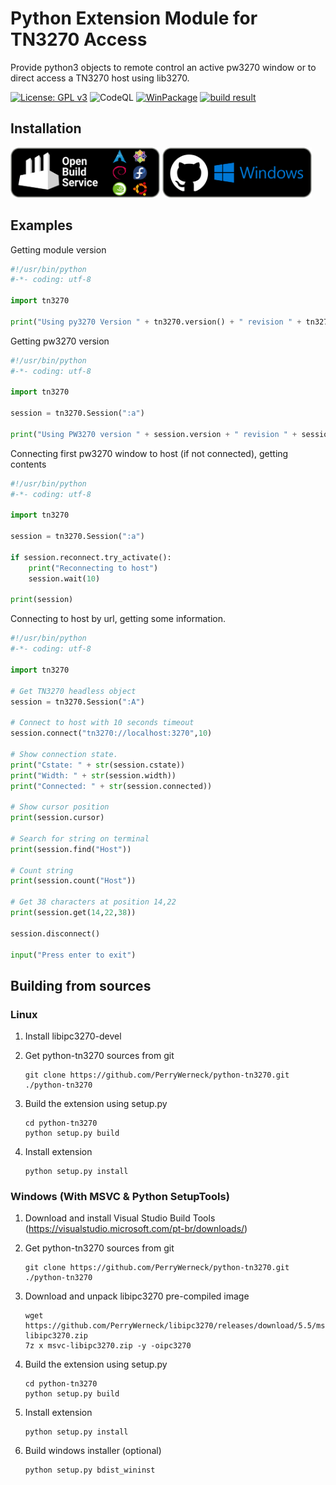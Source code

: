 # Python Extension Module for TN3270 Access

Provide python3 objects to remote control an active pw3270 window or to direct access a TN3270 host using lib3270.

[![License: GPL v3](https://img.shields.io/badge/License-GPL%20v3-blue.svg)](https://www.gnu.org/licenses/gpl-3.0)
![CodeQL](https://github.com/PerryWerneck/lib3270/workflows/CodeQL/badge.svg)
[![WinPackage](https://github.com/PerryWerneck/python3-tn3270/actions/workflows/winpkg.yml/badge.svg)](https://github.com/PerryWerneck/python3-tn3270/actions/workflows/winpkg.yml)
[![build result](https://build.opensuse.org/projects/home:PerryWerneck:pw3270/packages/python-tn3270/badge.svg?type=percent)](https://build.opensuse.org/package/show/home:PerryWerneck:pw3270/python-tn3270)

## Installation

[<img src="https://raw.githubusercontent.com/PerryWerneck/pw3270/master/branding/obs-badge-en.svg" alt="Download from open build service" height="80px">](https://software.opensuse.org/download.html?project=home%3APerryWerneck%3Apw3270&package=python3-tn3270)
[<img src="https://github.com/PerryWerneck/pw3270/blob/develop/branding/release-badge-en.svg" alt="Download from github releases" height="80px">](../../releases)

## Examples

Getting module version

```python
#!/usr/bin/python
#-*- coding: utf-8

import tn3270

print("Using py3270 Version " + tn3270.version() + " revision " + tn3270.revision())
```

Getting pw3270 version

```python
#!/usr/bin/python
#-*- coding: utf-8

import tn3270

session = tn3270.Session(":a")

print("Using PW3270 version " + session.version + " revision " + session.revision)
```

Connecting first pw3270 window to host (if not connected), getting contents

```python
#!/usr/bin/python
#-*- coding: utf-8

import tn3270

session = tn3270.Session(":a")

if session.reconnect.try_activate():
	print("Reconnecting to host")
	session.wait(10)

print(session)
```

Connecting to host by url, getting some information.

```python
#!/usr/bin/python
#-*- coding: utf-8

import tn3270

# Get TN3270 headless object
session = tn3270.Session(":A")

# Connect to host with 10 seconds timeout
session.connect("tn3270://localhost:3270",10)

# Show connection state.
print("Cstate: " + str(session.cstate))
print("Width: " + str(session.width))
print("Connected: " + str(session.connected))

# Show cursor position
print(session.cursor)

# Search for string on terminal
print(session.find("Host"))

# Count string
print(session.count("Host"))

# Get 38 characters at position 14,22
print(session.get(14,22,38))

session.disconnect()

input("Press enter to exit")
```

## Building from sources

### Linux

1. Install libipc3270-devel

2. Get python-tn3270 sources from git

	```shell
	git clone https://github.com/PerryWerneck/python-tn3270.git ./python-tn3270
	```

3. Build the extension using setup.py

	```shell
	cd python-tn3270
	python setup.py build
	```

4. Install extension

	```shell
	python setup.py install
	```
	
### Windows (With MSVC & Python SetupTools)

1. Download and install Visual Studio Build Tools (https://visualstudio.microsoft.com/pt-br/downloads/)

2. Get python-tn3270 sources from git

	```shell
	git clone https://github.com/PerryWerneck/python-tn3270.git ./python-tn3270
	```

3. Download and unpack libipc3270 pre-compiled image

	```shell
	wget https://github.com/PerryWerneck/libipc3270/releases/download/5.5/msvc-libipc3270.zip
	7z x msvc-libipc3270.zip -y -oipc3270
	```

4. Build the extension using setup.py

	```shell
	cd python-tn3270
	python setup.py build
	```

5. Install extension

	```shell
	python setup.py install
	```
	
6. Build windows installer (optional)

	```shell
	python setup.py bdist_wininst
	```


